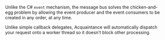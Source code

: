 Unlike the C# `event` mechanism, the message bus solves the chicken-and-egg problem by allowing the event producer and the event consumers to be created in any order, at any time. 

Unlike simple callback delegates, Acquaintance will automatically dispatch your request onto a worker thread so it doesn't block other processing. 